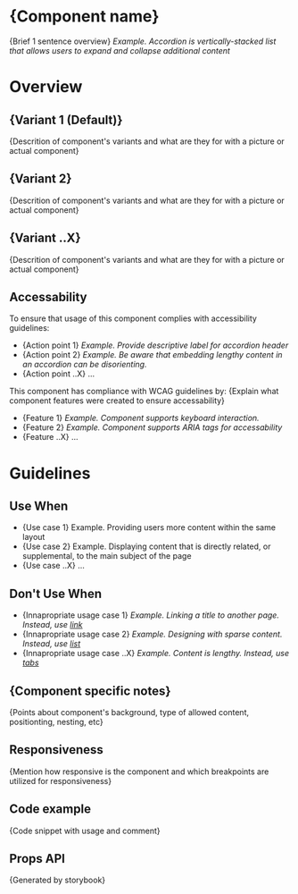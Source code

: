 # {Component name}

{Brief 1 sentence overview}
*Example. Accordion is vertically-stacked list that allows users to expand and collapse additional content*

# Overview 
## {Variant 1 (Default)} 
{Descrition of component's variants and what are they for with a picture or actual component}

## {Variant 2} 
{Descrition of component's variants and what are they for with a picture or actual component}

## {Variant ..X} 
{Descrition of component's variants and what are they for with a picture or actual component}

## Accessability

To ensure that usage of this component complies with accessibility guidelines:

-   {Action point 1} *Example. Provide descriptive label for accordion header*
-   {Action point 2} *Example. Be aware that embedding lengthy content in an accordion can be disorienting.*
-   {Action point ..X} ...


This component has compliance with WCAG guidelines by:
{Explain what component features were created to ensure accessability} 

-  {Feature 1} *Example. Component supports keyboard interaction.*
-  {Feature 2} *Example. Component supports ARIA tags for accessability*
-  {Feature ..X} ...


# Guidelines

## Use When

-   {Use case 1} Example. Providing users more content within the same layout
-   {Use case 2} Example. Displaying content that is directly related, or supplemental, to the main subject of the page
-   {Use case ..X} ...

## Don't Use When

-   {Innapropriate usage case 1} *Example. Linking a title to another page. Instead, use [link](https://examplelink12rwrfkcvjhfndj.com)*
-  {Innapropriate usage case 2} *Example. Designing with sparse content. Instead, use [list](https://examplelink12rwrfkcvjhfndj.com)*
- {Innapropriate usage case ..X} *Example. Content is lengthy. Instead, use [tabs](https://examplelink12rwrfkcvjhfndj.com)*

##  {Component specific notes}
 {Points about component's background, type of allowed content, positionting, nesting, etc} 

## Responsiveness

{Mention how responsive is the component and which breakpoints are utilized for responsiveness} 

## Code example
{Code snippet with usage and comment} 

## Props API 
{Generated by storybook}



